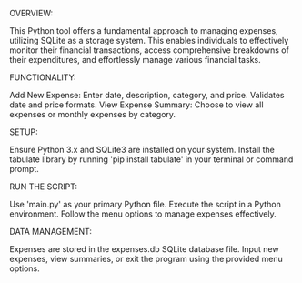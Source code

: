 OVERVIEW:

This Python tool offers a fundamental approach to managing expenses, utilizing SQLite as a storage system. 
This enables individuals to effectively monitor their financial transactions, access comprehensive breakdowns of their expenditures, and effortlessly manage various financial tasks.


FUNCTIONALITY:

Add New Expense: Enter date, description, category, and price. Validates date and price formats.
View Expense Summary: Choose to view all expenses or monthly expenses by category.


SETUP:


Ensure Python 3.x and SQLite3 are installed on your system.
Install the tabulate library by running 'pip install tabulate' in your terminal or command prompt.


RUN THE SCRIPT:


Use 'main.py' as your primary Python file.
Execute the script in a Python environment.
Follow the menu options to manage expenses effectively.


DATA MANAGEMENT:


Expenses are stored in the expenses.db SQLite database file.
Input new expenses, view summaries, or exit the program using the provided menu options.
